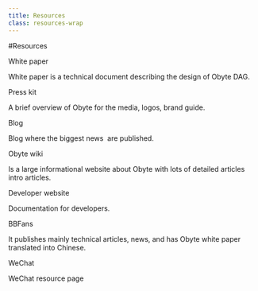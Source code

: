 ```yaml
---
title: Resources
class: resources-wrap
---
```


#Resources
<div class="resources-list">
    <div class="resource-block">
        <div class="img-block">
            <img src="/user/themes/obyte/assets/resources/resource1.svg" alt="">
        </div>
        <div class="info-block">
            <div class="title">White paper</div>
            <p>White paper is a technical document describing the design of Obyte DAG.</p>
        </div>
    </div>
    <div class="resource-block">
        <div class="img-block">
            <img src="/user/themes/obyte/assets/resources/resource2.svg" alt="">
        </div>
        <div class="info-block">
            <div class="title">Press kit</div>
            <p>A brief overview of Obyte for the media, logos, brand guide.</p>
        </div>
    </div>
    <div class="resource-block">
        <div class="img-block">
            <img src="/user/themes/obyte/assets/resources/resource3.svg" alt="">
        </div>
        <div class="info-block">
            <div class="title">Blog</div>
            <p>Blog where the biggest news  are published.</p>
        </div>
    </div>
    <div class="resource-block">
        <div class="img-block">
            <img src="/user/themes/obyte/assets/resources/resource4.svg" alt="">
        </div>
        <div class="info-block">
            <div class="title">Obyte wiki</div>
            <p>Is a large informational website about Obyte with lots of detailed articles intro articles.</p>
        </div>
    </div>
    <div class="resource-block">
        <div class="img-block">
            <img src="/user/themes/obyte/assets/resources/resource5.svg" alt="">
        </div>
        <div class="info-block">
            <div class="title">Developer website</div>
            <p>Documentation for developers.</p>
        </div>
    </div>
    <div class="resource-block">
        <div class="img-block">
            <img src="/user/themes/obyte/assets/resources/resource6.svg" alt="">
        </div>
        <div class="info-block">
            <div class="title">BBFans</div>
            <p>It publishes mainly technical articles, news, and has Obyte white paper translated into Chinese.</p>
        </div>
    </div>
    <div class="resource-block">
        <div class="img-block">
            <img src="/user/themes/obyte/assets/resources/resource7.svg" alt="">
        </div>
        <div class="info-block">
            <div class="title">WeChat</div>
            <p>WeChat resource page</p>
        </div>
    </div>
</div>
